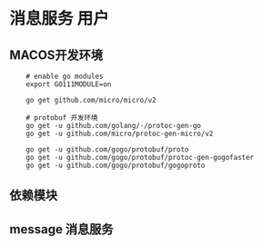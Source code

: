 # 消息服务 用户

## MACOS开发环境
```
    # enable go modules
    export GO111MODULE=on

    go get github.com/micro/micro/v2

    # protobuf 开发环境
    go get -u github.com/golang/·/protoc-gen-go
    go get -u github.com/micro/protoc-gen-micro/v2

    go get -u github.com/gogo/protobuf/proto
    go get -u github.com/gogo/protobuf/protoc-gen-gogofaster
    go get -u github.com/gogo/protobuf/gogoproto
```
## 依赖模块
<!-- - [user](https://github.com/lecex/user) -->
## message 消息服务
